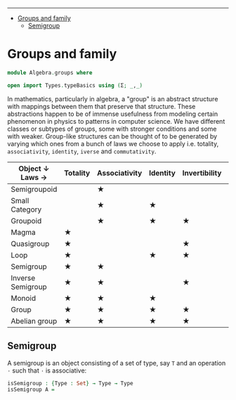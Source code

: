 <!-- START doctoc generated TOC please keep comment here to allow auto update -->
<!-- DON'T EDIT THIS SECTION, INSTEAD RE-RUN doctoc TO UPDATE -->
****

- [Groups and family](#groups-and-family)
  - [Semigroup](#semigroup)

<!-- END doctoc generated TOC please keep comment here to allow auto update -->


# Groups and family

```agda
module Algebra.groups where

open import Types.typeBasics using (Σ; _,_)
```

In mathematics, particularly in algebra, a "group" is an abstract structure with mappings between them that preserve that structure. These abstractions happen to be of immense usefulness from modeling certain phenomenon in physics to patterns in computer science. We have different classes or subtypes of groups, some with stronger conditions and some with weaker. Group-like structures can be thought of to be generated by varying which ones from a bunch of laws we choose to apply i.e. totality, `associativity`, `identity`, `iverse` and `commutativity`.

| Object ↓ Laws → |  Totality |  Associativity |  Identity |  Invertibility |  Commutativity |
| --- | --- | --- | --- | --- | --- |
| Semigroupoid |   |  ★ |   |   |   |
| Small Category |   |  ★ |  ★ |   |
| Groupoid |   |  ★ |  ★ |  ★ |   |
| Magma |  ★ |   |   |   |   |
| Quasigroup |  ★ |   |   |  ★ |   |
| Loop |  ★ |   |  ★ |  ★ |   |
| Semigroup |  ★ |  ★ |   |   |   |
| Inverse Semigroup |  ★ |  ★ |   |  ★ |   |
| Monoid |  ★ |  ★ |  ★ |   |   |
| Group |  ★ |  ★ |  ★ |  ★ |   |
| Abelian group |  ★ |  ★ |  ★ |  ★ |  ★ |

## Semigroup

A semigroup is an object consisting of a set of type, say `T` and an operation `⋅` such that `⋅` is associative:

```agda
isSemigroup : {Type : Set} → Type → Type
isSemigroup A =
```
